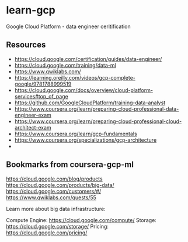 # learn-gcp
Google Cloud Platform - data engineer ceritification

## Resources
- https://cloud.google.com/certification/guides/data-engineer/
- https://cloud.google.com/training/data-ml  
- https://www.qwiklabs.com/  
- https://learning.oreilly.com/videos/gcp-complete-google/9781788999519  
- https://cloud.google.com/docs/overview/cloud-platform-services#top_of_page  
- https://github.com/GoogleCloudPlatform/training-data-analyst  
- https://www.coursera.org/learn/preparing-cloud-professional-data-engineer-exam
- https://www.coursera.org/learn/preparing-cloud-professional-cloud-architect-exam
- https://www.coursera.org/learn/gcp-fundamentals
- https://www.coursera.org/specializations/gcp-architecture
- 


## Bookmarks from coursera-gcp-ml

https://cloud.google.com/blog/products
https://cloud.google.com/products/big-data/
https://cloud.google.com/customers/#/
https://www.qwiklabs.com/quests/55

Learn more about big data infrastructure:

Compute Engine: https://cloud.google.com/compute/
Storage: https://cloud.google.com/storage/
Pricing: https://cloud.google.com/pricing/
